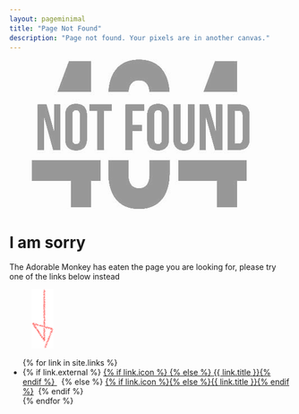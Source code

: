 ```yaml
---
layout: pageminimal
title: "Page Not Found"
description: "Page not found. Your pixels are in another canvas."
---
```


<figure>
  <img src="/images/404.jpg" alt="{{ page.title }} at {{ site.title }}" style="opacity: .4">
</figure>

<div class="text-center">
  <h1>I am sorry</h1>
  <p>The Adorable Monkey has eaten the page you are looking for, please try one of the links below instead</p>
</div>

<figure>
  <img src="/images/bg-arrow.png" alt="down-arrow">
</figure>

<div class="text-center">
  <ul class="menu-items">
      {% for link in site.links %}
      <li>
          {% if link.external %}
          <a href="{{ link.url }}">{% if link.icon %}<i class="fa fa-{{ link.icon }}"></i> {% else %} {{ link.title }}{% endif %} </a>&nbsp;
          {% else %}
          <a href="{{ link.url }}">{% if link.icon %}<i class="fa fa-{{ link.icon }}"></i>{% else %}{{ link.title }}{% endif %}</a>&nbsp;
          {% endif %}
      </li>
      {% endfor %}
      <!-- <li><a href="/feed.xml" title="Atom/RSS feed"><i class="fa fa-rss"></i> Feed</a></li> -->
  </ul>
</div>
<script type="text/javascript">
var currentUrl = window.location.href,
  newUrl = 'http://blog.kozaru.me/',
  oldUrl = 'https://kozaru.me/';//'https://kozaru.me/';
// 今年のサイト内に同じURLがある場合は下記からURLを削除してください
var arrayOldUrl = [
  'https://kozaru.me/profile/',
  'https://kozaru.me/category/mac/',
  'https://kozaru.me/category/yummy/',
  'https://kozaru.me/category/cute/',
  'https://kozaru.me/category/enjoy/',
  'https://kozaru.me/category/feel/',
  'https://kozaru.me/2016/12/2453/',
  'https://kozaru.me/category/concrete5/',
  'https://kozaru.me/category/markup/',
  'https://kozaru.me/category/event/',
  'https://kozaru.me/category/seminar/',
  'https://kozaru.me/2016/08/2437/',
  'https://kozaru.me/category/photo/',
  'https://kozaru.me/2016/07/2415/',
  'https://kozaru.me/2015/12/2376/',
  'https://kozaru.me/2015/12/2372/',
  'https://kozaru.me/2015/12/2313/',
  'https://kozaru.me/category/at3/',
  'https://kozaru.me/category/place/',
  'https://kozaru.me/category/drink/',
  'https://kozaru.me/category/meal/',
  'https://kozaru.me/category/shop_c/',
  'https://kozaru.me/2015/07/2252/',
  'https://kozaru.me/2015/07/2219/',
  'https://kozaru.me/category/goods/',
  'https://kozaru.me/tag/balmuda/',
  'https://kozaru.me/tag/toaster/',
  'https://kozaru.me/tag/%e3%83%88%e3%83%bc%e3%82%b9%e3%82%bf%e3%83%bc/',
  'https://kozaru.me/tag/%e3%83%90%e3%83%ab%e3%83%9f%e3%83%a5%e3%83%bc%e3%83%80/',
  'https://kozaru.me/2015/05/2166/',
  'https://kozaru.me/2015/05/2148/',
  'https://kozaru.me/category/charactor/',
  'https://kozaru.me/category/picturebook/',
  'https://kozaru.me/2015/03/2119/',
  'https://kozaru.me/2015/01/2052/',
  'https://kozaru.me/?paged=2',
  'https://kozaru.me/?paged=3',
  'https://kozaru.me/?paged=10',
  'https://kozaru.me/2015/01/2026/',
  'https://kozaru.me/category/new/',
  'https://kozaru.me/2014/12/1872/',
  'https://kozaru.me/2014/12/1877/',
  'https://kozaru.me/2014/11/1782/',
  'https://kozaru.me/2014/08/1735/',
  'https://kozaru.me/category/ios/',
  'https://kozaru.me/2014/07/1671/',
  'https://kozaru.me/category/wordpress/',
  'https://kozaru.me/tag/aws/',
  'https://kozaru.me/tag/wordpress-2/',
  'https://kozaru.me/2014/06/1554/',
  'https://kozaru.me/tag/wckansai/',
  'https://kozaru.me/2014/02/1376/',
  'https://kozaru.me/category/mac/?paged=2',
  'https://kozaru.me/category/mac/?paged=3',
  'https://kozaru.me/category/mac/?paged=4',
  'https://kozaru.me/2015/01/2011/',
  'https://kozaru.me/2014/08/1719/',
  'https://kozaru.me/tag/beer/',
  'https://kozaru.me/2014/08/1702/',
  'https://kozaru.me/2014/08/1695/',
  'https://kozaru.me/tag/%e6%89%8b%e3%81%bf%e3%82%84%e3%81%92/',
  'https://kozaru.me/2014/08/1683/',
  'https://kozaru.me/tag/minohbeer/',
  'https://kozaru.me/2014/06/1652/',
  'https://kozaru.me/2014/05/1542/',
  'https://kozaru.me/category/yummy/?paged=2',
  'https://kozaru.me/category/yummy/?paged=3',
  'https://kozaru.me/category/yummy/?paged=4',
  'https://kozaru.me/2014/04/1479/',
  'https://kozaru.me/tag/%e6%89%8b%e4%bd%9c%e3%82%8a/',
  'https://kozaru.me/2013/12/262/',
  'https://kozaru.me/tag/lunch/',
  'https://kozaru.me/tag/%e3%83%a9%e3%83%90%e3%83%bc%e3%83%bb%e3%83%80%e3%83%83%e3%82%af/',
  'https://kozaru.me/2013/12/207/',
  'https://kozaru.me/category/toy/',
  'https://kozaru.me/2013/12/199/',
  'https://kozaru.me/2013/09/485/',
  'https://kozaru.me/2013/08/465/',
  'https://kozaru.me/2014/12/1838/',
  'https://kozaru.me/2014/10/1760/',
  'https://kozaru.me/2014/04/1429/',
  'https://kozaru.me/category/enjoy/?paged=2',
  'https://kozaru.me/category/enjoy/?paged=3',
  'https://kozaru.me/2015/01/1987/',
  'https://kozaru.me/2014/12/1984/',
  'https://kozaru.me/2014/12/1865/',
  'https://kozaru.me/2014/07/1665/',
  'https://kozaru.me/category/feel/?paged=2',
  'https://kozaru.me/2014/02/1319/',
  'https://kozaru.me/2013/12/214/',
  'https://kozaru.me/tag/git/',
  'https://kozaru.me/tag/sourcetree/',
  'https://kozaru.me/2013/09/609/',
  'https://kozaru.me/tag/chrome/',
  'https://kozaru.me/2013/09/591/',
  'https://kozaru.me/2013/09/579/',
  'https://kozaru.me/category/markup/?paged=2',
  'https://kozaru.me/category/event/?paged=2',
  'https://kozaru.me/2014/02/1283/',
  'https://kozaru.me/2014/02/1178/',
  'https://kozaru.me/2014/02/1180/',
  'https://kozaru.me/2014/01/999/',
  'https://kozaru.me/category/seminar/?paged=2',
  'https://kozaru.me/2014/02/1302/',
  'https://kozaru.me/2014/02/1255/',
  'https://kozaru.me/2013/12/144/',
  'https://kozaru.me/tag/%e5%86%99%e7%9c%9f/',
  'https://kozaru.me/2013/12/148/',
  'https://kozaru.me/2013/12/119/',
  'https://kozaru.me/2013/11/59/',
  'https://kozaru.me/2014/04/1317/',
  'https://kozaru.me/2014/03/1406/',
  'https://kozaru.me/2014/02/1125/',
  'https://kozaru.me/tag/cheese-cake/',
  'https://kozaru.me/2014/01/670/',
  'https://kozaru.me/2013/12/319/',
  'https://kozaru.me/2013/12/244/',
  'https://kozaru.me/2014/05/1521/',
  'https://kozaru.me/2014/04/1509/',
  'https://kozaru.me/2014/04/1425/',
  'https://kozaru.me/2014/04/1433/',
  'https://kozaru.me/2014/04/1427/',
  'https://kozaru.me/2014/02/1268/',
  'https://kozaru.me/2014/02/1245/',
  'https://kozaru.me/2014/02/1232/',
  'https://kozaru.me/2014/02/1173/',
  'https://kozaru.me/category/place/?paged=2',
  'https://kozaru.me/category/place/?paged=3',
  'https://kozaru.me/category/drink/?paged=2',
  'https://kozaru.me/category/drink/?paged=3',
  'https://kozaru.me/category/meal/?paged=2',
  'https://kozaru.me/category/meal/?paged=3',
  'https://kozaru.me/2013/12/136/',
  'https://kozaru.me/2013/08/470/',
  'https://kozaru.me/2014/02/1169/',
  'https://kozaru.me/2014/01/708/',
  'https://kozaru.me/2014/01/706/',
  'https://kozaru.me/tag/mysql/',
  'https://kozaru.me/2014/01/704/',
  'https://kozaru.me/2014/01/700/',
  'https://kozaru.me/2014/01/659/',
  'https://kozaru.me/2013/09/517/',
  'https://kozaru.me/2013/09/472/',
  'https://kozaru.me/2013/08/347/',
  'https://kozaru.me/tag/sequel-pro/',
  'https://kozaru.me/2013/08/454/',
  'https://kozaru.me/category/new/?paged=2',
  'https://kozaru.me/2013/09/532/',
  'https://kozaru.me/2013/09/501/',
  'https://kozaru.me/2013/08/468/',
  'https://kozaru.me/2013/07/440/',
  'https://kozaru.me/2013/08/452/',
  'https://kozaru.me/2013/08/450/',
  'https://kozaru.me/2014/02/1111/',
  'https://kozaru.me/2014/01/1095/',
  'https://kozaru.me/tag/oyster/',
  'https://kozaru.me/2013/12/308/',
  'https://kozaru.me/2013/08/416/',
  'https://kozaru.me/2013/08/459/',
  'https://kozaru.me/2014/02/1142/',
  'https://kozaru.me/2014/01/1068/',
  'https://kozaru.me/2013/12/302/',
  'https://kozaru.me/workshop_beads01/',
  'https://kozaru.me/2014/01/623/',
  'https://kozaru.me/2013/09/563/',
  'https://kozaru.me/2013/12/317/kaku',
  'https://kozaru.me/2014/01/706/=',
  'https://kozaru.me/recre14/',
  'https://kozaru.me/mysqladduser/',
  'https://kozaru.me/aws20130808/',
  'https://kozaru.me/2013/12/281/',
  'https://kozaru.me/2013/07/444/',
  'https://kozaru.me/2013/07/446/'
];

if ( arrayOldUrl.lastIndexOf(currentUrl) >= 0) {
  var regExp = new RegExp( oldUrl, "g" ) ;
  var resultUrl = currentUrl.replace( regExp , newUrl ) ;
  window.location = resultUrl;
}

</script>
